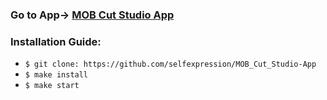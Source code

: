 ### Go to App-> [MOB Cut Studio App](https://mob.vercel.app/)

### Installation Guide:

* ```$ git clone: https://github.com/selfexpression/MOB_Cut_Studio-App```
* ```$ make install```
* ```$ make start```